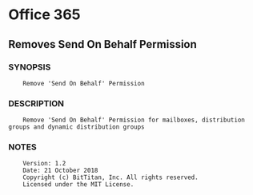 # Office 365
## Removes Send On Behalf Permission
### SYNOPSIS
```
    Remove 'Send On Behalf' Permission
```
### DESCRIPTION
```
    Remove 'Send On Behalf' Permission for mailboxes, distribution groups and dynamic distribution groups 
```
### NOTES
```
    Version: 1.2
    Date: 21 October 2018
    Copyright (c) BitTitan, Inc. All rights reserved.
    Licensed under the MIT License.
```

